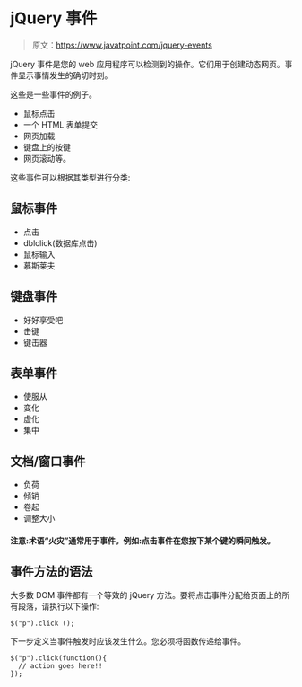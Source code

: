 # jQuery 事件

> 原文：<https://www.javatpoint.com/jquery-events>

jQuery 事件是您的 web 应用程序可以检测到的操作。它们用于创建动态网页。事件显示事情发生的确切时刻。

这些是一些事件的例子。

*   鼠标点击
*   一个 HTML 表单提交
*   网页加载
*   键盘上的按键
*   网页滚动等。

这些事件可以根据其类型进行分类:

## 鼠标事件

*   点击
*   dblclick(数据库点击)
*   鼠标输入
*   慕斯莱夫

## 键盘事件

*   好好享受吧
*   击键
*   键击器

## 表单事件

*   使服从
*   变化
*   虚化
*   集中

## 文档/窗口事件

*   负荷
*   倾销
*   卷起
*   调整大小

#### 注意:术语“火灾”通常用于事件。例如:点击事件在您按下某个键的瞬间触发。

## 事件方法的语法

大多数 DOM 事件都有一个等效的 jQuery 方法。要将点击事件分配给页面上的所有段落，请执行以下操作:

```
$("p").click ();

```

下一步定义当事件触发时应该发生什么。您必须将函数传递给事件。

```
$("p").click(function(){
  // action goes here!!
});

```